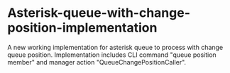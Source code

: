 # Asterisk-queue-with-change-position-implementation
A new working implementation for asterisk queue to process with change queue position. Implementation includes CLI command "queue position member" and manager action "QueueChangePositionCaller".
